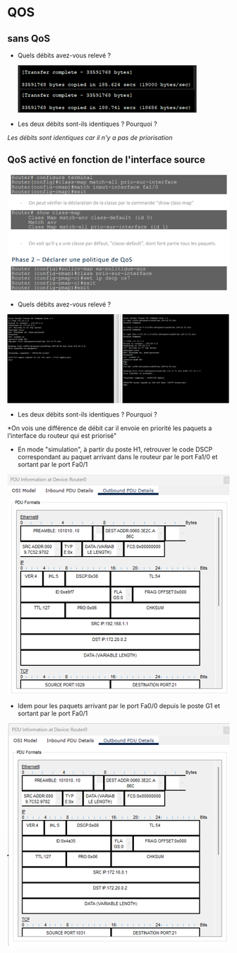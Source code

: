 # QOS

## sans QoS

- Quels débits avez-vous relevé ?

  ![alt text](image-2.png)

- Les deux débits sont-ils identiques ? Pourquoi ?

*Les débits sont identiques car il n'y a pas de priorisation*


## QoS activé en fonction de l'interface source

![alt text](image.png)

- Quels débits avez-vous relevé ?

![alt text](image-1.png)
  
- Les deux débits sont-ils identiques ? Pourquoi ?

*On vois une différence de débit car il envoie en priorité les paquets a l'interface du routeur qui est priorisé"

- En mode "simulation", à partir du poste H1, retrouver le code DSCP correspondant au paquet
arrivant dans le routeur par le port Fa1/0 et sortant par le port Fa0/1

![alt text](image-3.png)

- Idem pour les paquets arrivant par le port Fa0/0 depuis le poste G1 et sortant par le port Fa0/1

![alt text](image-4.png)